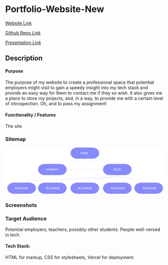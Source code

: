# Portfolio-Website-New

[Website Link](https://portfolio-website-new-gilt.vercel.app/)

[Github Repo Link](https://github.com/CallanVass/Portfolio-Website-New)

[Presentation Link]()

## Description

#### Purpose

The purpose of my website to create a professional space that potential employers might visit to gain a speedy insight into my tech stack and provide an easy way for them to contact me if they so wish. It also gives me a place to store my projects, and, in a way, to provide me with a certain level of introspection. Oh, and to pass my assignment!

#### Functionality / Features

The site 

### Sitemap

![Sitemap](docs/sitemap.png)

### Screenshots





### Target Audience

Potential employers, teachers, possibly other students. People well-versed in tech.

#### Tech Stack:

HTML for markup, CSS for stylesheets, Vercel for deployment.